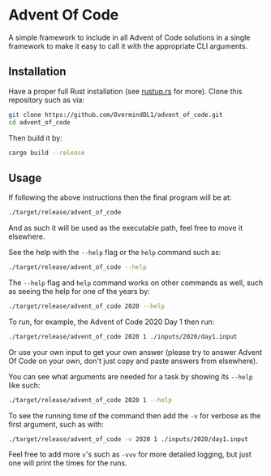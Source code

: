 # Advent Of Code

A simple framework to include in all Advent of Code solutions in a single
framework to make it easy to call it with the appropriate CLI arguments.

## Installation

Have a proper full Rust installation (see [rustup.rs](rustup.rs) for more).
Clone this repository such as via:

```zsh
git clone https://github.com/OvermindDL1/advent_of_code.git
cd advent_of_code
```

Then build it by:

```zsh
cargo build --release
```

## Usage

If following the above instructions then the final program will be at:

```zsh
./target/release/advent_of_code
```

And as such it will be used as the executable path, feel free to move
it elsewhere.

See the help with the `--help` flag or the `help` command such as:

```zsh
./target/release/advent_of_code --help
```

The `--help` flag and `help` command works on other commands as well,
such as seeing the help for one of the years by:

```zsh
./target/release/advent_of_code 2020 --help
```

To run, for example, the Advent of Code 2020 Day 1 then run:

```zsh
./target/release/advent_of_code 2020 1 ./inputs/2020/day1.input
```

Or use your own input to get your own answer (please try to answer
Advent Of Code on your own, don't just copy and paste answers from
elsewhere).

You can see what arguments are needed for a task by showing its
`--help` like such:


```zsh
./target/release/advent_of_code 2020 1 --help
```

To see the running time of the command then add the `-v` for verbose
as the first argument, such as with:

```zsh
./target/release/advent_of_code -v 2020 1 ./inputs/2020/day1.input
```

Feel free to add more `v`'s such as `-vvv` for more detailed logging,
but just one will print the times for the runs.